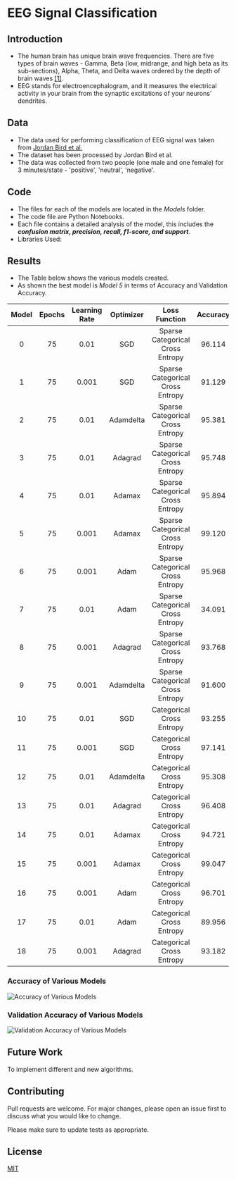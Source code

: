 # EEG Signal Classification

## Introduction

- The human brain has unique brain wave frequencies. There are five types of brain waves - Gamma, Beta (low, midrange, and high beta as its sub-sections), Alpha, Theta, and Delta waves ordered by the depth of brain waves [[1]](http://dx.doi.org/10.1109/ICDAMT.2018.8376536).
- EEG stands for electroencephalogram, and it measures the electrical activity in your brain from the synaptic excitations of your neurons’ dendrites.


## Data

- The data used for performing classification of EEG signal was taken from [Jordan Bird et al.](https://www.researchgate.net/publication/329403546_Mental_Emotional_Sentiment_Classification_with_an_EEG-based_Brain-machine_Interface)
- The dataset has been processed by Jordan Bird et al.
- The data was collected from two people (one male and one female) for 3 minutes/state - 'positive', 'neutral', 'negative'.

## Code
- The files for each of the models are located in the *Models* folder.
- The code file are Python Notebooks.
- Each file contains a detailed analysis of the model, this includes the ***confusion matrix, precision, recall, f1-score, and support***.
- Libraries Used: 

## Results

- The Table below shows the various models created.
- As shown the best model is *Model 5* in terms of Accuracy and Validation Accuracy.

| Model  | Epochs | Learning Rate | Optimizer |           Loss Function          | Accuracy | Val Accuracy |
|:------:|:------:|:-------------:|:---------:|:--------------------------------:|:--------:|:------------:|
|    0   |   75   |      0.01     |    SGD    | Sparse Categorical Cross Entropy |  96.114  |    97.067    |
|    1   |   75   |     0.001     |    SGD    | Sparse Categorical Cross Entropy |  91.129  |    92.669    |
|    2   |   75   |      0.01     | Adamdelta | Sparse Categorical Cross Entropy |  95.381  |    96.774    |
|    3   |   75   |      0.01     |  Adagrad  | Sparse Categorical Cross Entropy |  95.748  |    97.067    |
|    4   |   75   |      0.01     |   Adamax  | Sparse Categorical Cross Entropy |  95.894  |    96.774    |
|    5   |   75   |     0.001     |   Adamax  | Sparse Categorical Cross Entropy |  99.120  |    98.827    |
|    6   |   75   |     0.001     |    Adam   | Sparse Categorical Cross Entropy |  95.968  |    97.067    |
|    7   |   75   |      0.01     |    Adam   | Sparse Categorical Cross Entropy |  34.091  |    34.311    |
|    8   |   75   |     0.001     |  Adagrad  | Sparse Categorical Cross Entropy |  93.768  |    94.721    |
|    9   |   75   |     0.001     | Adamdelta | Sparse Categorical Cross Entropy |  91.600  |    93.260    |
|   10   |   75   |      0.01     |    SGD    |     Categorical Cross Entropy    |  93.255  |    93.255    |
|   11   |   75   |     0.001     |    SGD    |     Categorical Cross Entropy    |  97.141  |    97.067    |
|   12   |   75   |      0.01     | Adamdelta |     Categorical Cross Entropy    |  95.308  |    95.894    |
|   13   |   75   |      0.01     |  Adagrad  |     Categorical Cross Entropy    |  96.408  |    97.947    |
|   14   |   75   |      0.01     |   Adamax  |     Categorical Cross Entropy    |  94.721  |    94.721    |
|   15   |   75   |     0.001     |   Adamax  |     Categorical Cross Entropy    |  99.047  |    98.240    |
|   16   |   75   |     0.001     |    Adam   |     Categorical Cross Entropy    |  96.701  |    97.067    |
|   17   |   75   |      0.01     |    Adam   |     Categorical Cross Entropy    |  89.956  |    92.669    |
|   18   |   75   |     0.001     |  Adagrad  |     Categorical Cross Entropy    |  93.182  |    94.135    |


### Accuracy of Various Models

![Accuracy of Various Models](https://user-images.githubusercontent.com/79955028/127029438-a536182d-4611-4712-a362-1e45178e16bd.png)

### Validation Accuracy of Various Models

![Validation Accuracy of Various Models](https://user-images.githubusercontent.com/79955028/127029675-442b613f-2ded-41b8-b730-93e1a8952ccd.png)

## Future Work
To implement different and new algorithms. 

## Contributing
Pull requests are welcome. For major changes, please open an issue first to discuss what you would like to change.

Please make sure to update tests as appropriate.

## License
[MIT](https://choosealicense.com/licenses/mit/)
